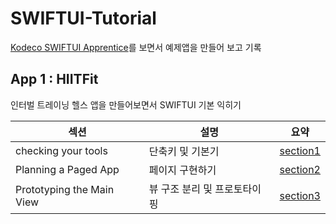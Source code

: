 # SWIFTUI-Tutorial
[Kodeco SWIFTUI Apprentice](https://www.kodeco.com/books/swiftui-apprentice)를 보면서 예제앱을 만들어 보고 기록

## App 1 : HIITFit

인터벌 트레이닝 헬스 앱을 만들어보면서 SWIFTUI 기본 익히기

|섹션|설명|요약|
|-----|-----|----|
|checking your tools|단축키 및 기본기|[section1](./01-checking-your-tools/README.md)
|Planning a Paged App|페이지 구현하기|[section2](./02-planning-a-paged-app/README.md)
|Prototyping the Main View|뷰 구조 분리 및 프로토타이핑|[section3](./03-prototyping-the-main-view/README.md)